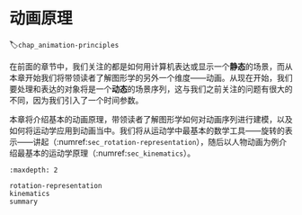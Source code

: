 # 动画原理
:label:`chap_animation-principles`

在前面的章节中，我们关注的都是如何用计算机表达或显示一个**静态**的场景，而从本章开始我们将带领读者了解图形学的另外一个维度——动画。从现在开始，我们要处理和表达的对象将是一个**动态**的场景序列，这与我们之前关注的问题有很大的不同，因为我们引入了一个时间参数。

本章将介绍基本的动画原理，带领读者了解图形学如何对动画序列进行建模，以及如何将运动学应用到动画当中。我们将从运动学中最基本的数学工具——旋转的表示——讲起（:numref:`sec_rotation-representation`），随后以人物动画为例介绍最基本的运动学原理（:numref:`sec_kinematics`）。

````toc
:maxdepth: 2

rotation-representation
kinematics
summary
````